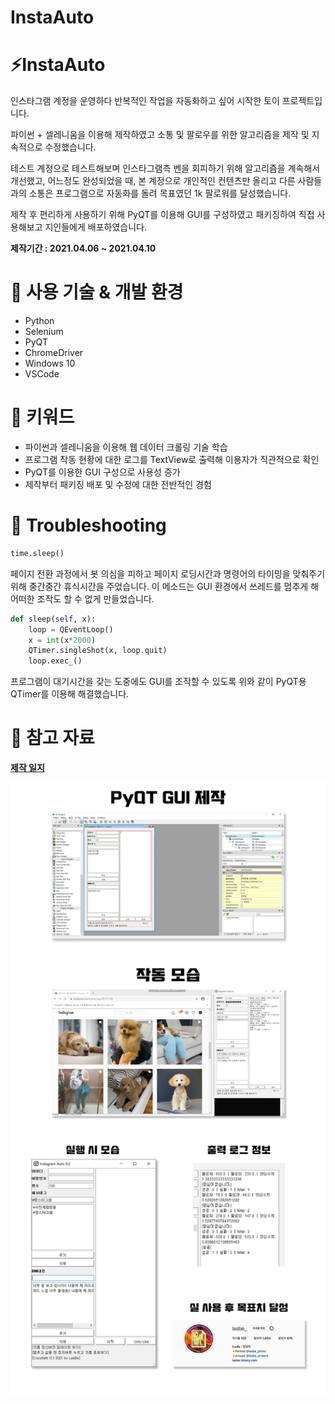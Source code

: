 # InstaAuto

# ⚡️InstaAuto

인스타그램 계정을 운영하다 반복적인 작업을 자동화하고 싶어 시작한 토이 프로젝트입니다.

파이썬 + 셀레니움을 이용해 제작하였고 소통 및 팔로우를 위한 알고리즘을 제작 및 지속적으로 수정했습니다.

테스트 계정으로 테스트해보며 인스타그램측 벤을 회피하기 위해 알고리즘을 계속해서 개선했고, 어느정도 완성되었을 때, 본 계정으로 개인적인 컨텐츠만 올리고 다른 사람들과의 소통은 프로그램으로 자동화를 돌려 목표였던 1k 팔로워를 달성했습니다.

제작 후 편리하게 사용하기 위해 PyQT를 이용해 GUI를 구성하였고 패키징하여 직접 사용해보고 지인들에게 배포하였습니다.

**제작기간 : 2021.04.06 ~ 2021.04.10**

# 📌 사용 기술 & 개발 환경

- Python
- Selenium
- PyQT
- ChromeDriver
- Windows 10
- VSCode

# 📌 키워드

- 파이썬과 셀레니움을 이용해 웹 데이터 크롤링 기술 학습
- 프로그램 작동 현황에 대한 로그를 TextView로 출력해 이용자가 직관적으로 확인
- PyQT를 이용한 GUI 구성으로 사용성 증가
- 제작부터 패키징 배포 및 수정에 대한 전반적인 경험

# 📌 Troubleshooting

```python
time.sleep()
```

페이지 전환 과정에서 봇 의심을 피하고 페이지 로딩시간과 명령어의 타이밍을 맞춰주기 위해 중간중간 휴식시간을 주었습니다. 이 메소드는 GUI 환경에서 쓰레드를 멈추게 해 어떠한 조작도 할 수 없게 만들었습니다.

```python
def sleep(self, x): 
	loop = QEventLoop() 
	x = int(x*2000) 
	QTimer.singleShot(x, loop.quit) 
	loop.exec_()
```

프로그램이 대기시간을 갖는 도중에도 GUI를 조작할 수 있도록 위와 같이 PyQT용 QTimer를 이용해 해결했습니다.

# 📌 참고 자료

[**제작 일지**](https://lasbe.tistory.com/3)

![InstaAuto.jpg](InstaAuto%20dcd7b59684fa442abe93a50e10e16f81/InstaAuto.jpg)
